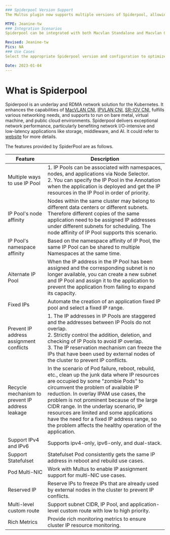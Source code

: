 ```yaml
---
### Spiderpool Version Support
The Multus plugin now supports multiple versions of Spiderpool, allowing for enhanced network configuration based on the installed version.

MTPE: Jeanine-tw
### Integration Scenarios
Spiderpool can be integrated with both Macvlan Standalone and Macvlan Overlay configurations, providing flexibility in network setup.

Revised: Jeanine-tw
Pics: NA
### Use Cases
Select the appropriate Spiderpool version and configuration to optimize network performance and feature utilization.

Date: 2023-01-04
---
```


# What is Spiderpool

Spiderpool is an underlay and RDMA network solution for the Kubernetes. It enhances the capabilities of [MacVLAN CNI](https://github.com/containernetworking/plugins/tree/main/plugins/main/macvlan), [IPVLAN CNI](https://github.com/containernetworking/plugins/tree/main/plugins/main/ipvlan), [SR-IOV CNI](https://github.com/k8snetworkplumbingwg/sriov-cni), fulfills various networking needs, and supports to run on bare metal, virtual machine, and public cloud environments. Spiderpool delivers exceptional network performance, particularly benefiting network I/O-intensive and low-latency applications like storage, middleware, and AI. It could refer to [website](https://spidernet-io.github.io/spiderpool/latest/) for more details.

The features provided by SpiderPool are as follows.

| Feature | Description
| --------------------------- | ---------------------------------------------------------------------------------------------------------------------------------------------------------------------------------------------------------------------------------------------------------------------------- |
| Multiple ways to use IP Pool | 1. IP Pools can be associated with namespaces, nodes, and applications via Node Selector. <br />2. You can specify the IP Pool in the Annotation when the application is deployed and get the IP resources in the IP Pool in order of priority. |
| IP Pool's node affinity | Nodes within the same cluster may belong to different data centers or different subnets. Therefore different copies of the same application need to be assigned IP addresses under different subnets for scheduling. The node affinity of IP Pool supports this scenario. |
| IP Pool's namespace affinity | Based on the namespace affinity of IP Pool, the same IP Pool can be shared to multiple Namespaces at the same time. |
| Alternate IP Pool | When the IP address in the IP Pool has been assigned and the corresponding subnet is no longer available, you can create a new subnet and IP Pool and assign it to the application to prevent the application from failing to expand its capacity. |
| Fixed IPs | Automate the creation of an application fixed IP pool and select a fixed IP range. |
| Prevent IP address assignment conflicts   | 1. The IP addresses in IP Pools are staggered and the addresses between IP Pools do not overlap. <br />2. Strictly control the addition, deletion, and checking of IP Pools to avoid IP overlap. <br />3. The IP reservation mechanism can freeze the IPs that have been used by external nodes of the cluster to prevent IP conflicts. |
| Recycle mechanism to prevent IP address leakage | In the scenario of Pod failure, reboot, rebuild, etc., clean up the junk data where IP resources are occupied by some "zombie Pods" to circumvent the problem of available IP reduction. In overlay IPAM use cases, the problem is not prominent because of the large CIDR range. In the underlay scenario, IP resources are limited and some applications have the need for a fixed IP address range, so the problem affects the healthy operation of the application. |
| Support IPv4 and IPv6 | Supports ipv4-only, ipv6-only, and dual-stack. |
| Support Statefulset | Statefulset Pod consistently gets the same IP address in reboot and rebuild use cases. |
| Pod Multi-NIC| Work with Multus to enable IP assignment support for multi-NIC use cases. |
| Reserved IP | Reserve IPs to freeze IPs that are already used by external nodes in the cluster to prevent IP conflicts. |
| Multi-level custom route | Support subnet CIDR, IP Pool, and application-level custom route with low to high priority.  |
| Rich Metrics | Provide rich monitoring metrics to ensure cluster IP resource monitoring. |
